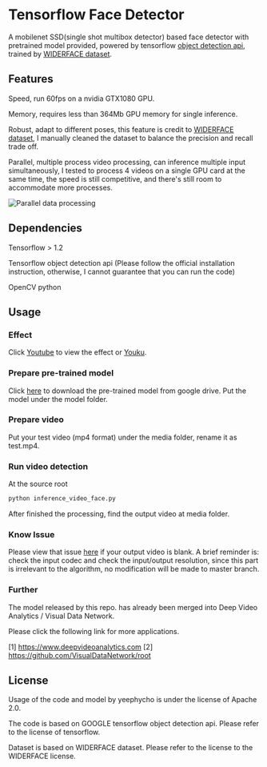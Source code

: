 # Tensorflow Face Detector
A mobilenet SSD(single shot multibox detector) based face detector with pretrained model provided, powered by tensorflow [object detection api](https://github.com/tensorflow/models/tree/master/object_detection), trained by [WIDERFACE dataset](http://mmlab.ie.cuhk.edu.hk/projects/WIDERFace/).

## Features
Speed, run 60fps on a nvidia GTX1080 GPU.

Memory, requires less than 364Mb GPU memory for single inference.

Robust, adapt to different poses, this feature is credit to [WIDERFACE dataset](http://mmlab.ie.cuhk.edu.hk/projects/WIDERFace/), I manually cleaned the dataset to balance the precision and recall trade off.

Parallel, multiple process video processing, can inference multiple input simultaneously, I tested to process 4 videos on a single GPU card at the same time, the speed is still competitive, and there's still room to accommodate more processes.

![Parallel data processing](https://github.com/yeephycho/tensorflow-face-detection/blob/master/res/parallel-processes.png?raw=true "Show result")

## Dependencies
Tensorflow > 1.2

Tensorflow object detection api (Please follow the official installation instruction, otherwise, I cannot guarantee that you can run the code)

OpenCV python

## Usage
### Effect
Click [Youtube](https://youtu.be/gw4CVz7SPEs) to view the effect or [Youku](http://v.youku.com/v_show/id_XMzE2MDc0NzcyNA==.html?spm=a2h3j.8428770.3416059.1).

### Prepare pre-trained model
Click [here](https://drive.google.com/open?id=0B5ttP5kO_loUdWZWZVVrN2VmWFk) to download the pre-trained model from google drive.
Put the model under the model folder.

### Prepare video
Put your test video (mp4 format) under the media folder, rename it as test.mp4. 

### Run video detection
At the source root
```bash
python inference_video_face.py
```
After finished the processing, find the output video at media folder.

### Know Issue

Please view that issue [here](https://github.com/yeephycho/tensorflow-face-detection/issues/5) if your output video is blank. A brief reminder is: check the input codec and check the input/output resolution, since this part is irrelevant to the algorithm, no modification will be made to master branch.




### Further
The model released by this repo. has already been merged into Deep Video Analytics / Visual Data Network. 

Please click the following link for more applications.

[1] https://www.deepvideoanalytics.com
[2] https://github.com/VisualDataNetwork/root

## License
Usage of the code and model by yeephycho is under the license of Apache 2.0.

The code is based on GOOGLE tensorflow object detection api. Please refer to the license of tensorflow.

Dataset is based on WIDERFACE dataset. Please refer to the license to the WIDERFACE license.
